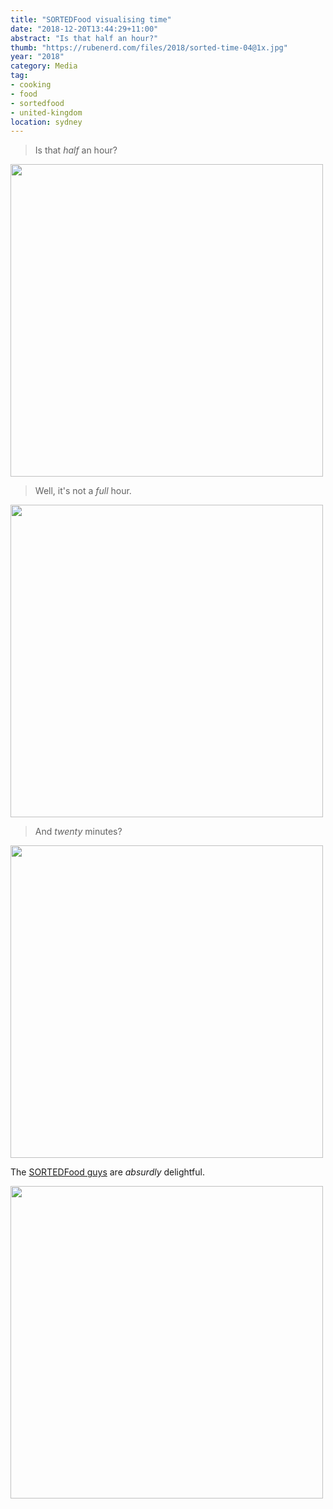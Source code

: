 ```yaml
---
title: "SORTEDFood visualising time"
date: "2018-12-20T13:44:29+11:00"
abstract: "Is that half an hour?"
thumb: "https://rubenerd.com/files/2018/sorted-time-04@1x.jpg"
year: "2018"
category: Media
tag:
- cooking
- food
- sortedfood
- united-kingdom
location: sydney
---
```

> Is that *half* an hour?

<p><img src="https://rubenerd.com/files/2018/sorted-time-01@1x.jpg" srcset="https://rubenerd.com/files/2018/sorted-time-01@1x.jpg 1x, https://rubenerd.com/files/2018/sorted-time-01@2x.jpg 2x" alt="" style="width:500px" /></p>

> Well, it's not a *full* hour.

<p><img src="https://rubenerd.com/files/2018/sorted-time-02@1x.jpg" srcset="https://rubenerd.com/files/2018/sorted-time-02@1x.jpg 1x, https://rubenerd.com/files/2018/sorted-time-02@2x.jpg 2x" alt="" style="width:500px" /></p>

> And *twenty* minutes?

<p><img src="https://rubenerd.com/files/2018/sorted-time-03@1x.jpg" srcset="https://rubenerd.com/files/2018/sorted-time-03@1x.jpg 1x, https://rubenerd.com/files/2018/sorted-time-03@2x.jpg 2x" alt="" style="width:500px" /></p>

The [SORTEDFood guys] are *absurdly* delightful.

<p><img src="https://rubenerd.com/files/2018/sorted-time-04@1x.jpg" srcset="https://rubenerd.com/files/2018/sorted-time-04@1x.jpg 1x, https://rubenerd.com/files/2018/sorted-time-04@2x.jpg 2x" alt="" style="width:500px" /></p>

[SORTEDFood guys]: https://www.youtube.com/channel/UCfyehHM_eo4g5JUyWmms2LA
 
